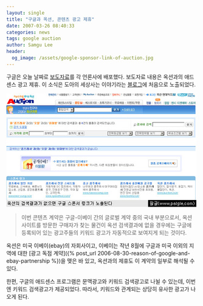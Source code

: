 ```yaml
---
layout: single
title: "구글과 옥션, 콘텐츠 광고 제휴"
date: 2007-03-26 08:40:33
categories: news
tags: google auction
author: Samgu Lee
header:
  og_image: /assets/google-sponsor-link-of-auction.jpg
---
```


구글은 오늘 날짜로 [보도자료](http://www.newswire.co.kr/read_sub.php?id=236625&no=0&tl=&nmode=&ca=&ca1=&ca2=&sf=&st=&of=&nwof=&conttype=&tm=1&type=&hotissue=&sdate=&eflag=&emonth=&spno=&exid=&rg1=&rg2=&rg3=&tt=)를 각 언론사에 배포했다. 보도자료 내용은 옥션과의 애드센스 광고 제휴. 이 소식은 도아의 세상사는 이야기라는 [블로그](http://offree.net/entry/%EC%98%A5%EC%85%98-AdSense%EB%A5%BC-%EB%8B%AC%EB%8B%A4)에 처음으로 노출되었다.

![옥션 검색 결과가 없을 경우 구글 스폰서 광고가 노출된다](/assets/google-sponsor-link-of-auction.jpg)

> 이번 콘텐츠 계약은 구글-이베이 간의 글로벌 계약 중의 국내 부분으로서, 옥션 사이트를 방문한 구매자가 찾는 물건이 옥션 검색결과에 없을 경우에는 구글에 등록되어 있는 광고주들의 키워드 광고가 자동적으로 보여지게 되는 것이다.

옥션은 미국 이베이(ebay)의 자회사이고, 이베이는 작년 8월에 구글과 미국 이외의 지역에 대한 [광고 독점 계약]({% post_url 2006-08-30-reason-of-google-and-ebay-partnership %})을 맺은 바 있고, 옥션과의 제휴도 이 계약의 일부로 해석될 수 있다.

한편, 구글의 애드센스 프로그램은 문맥광고와 키워드 검색광고로 나뉠 수 있는데, 이번엔 키워드 검색광고가 제공되었다. 따라서, 키워드와 관계되는 상당히 유사한 광고가 나오게 된다.
